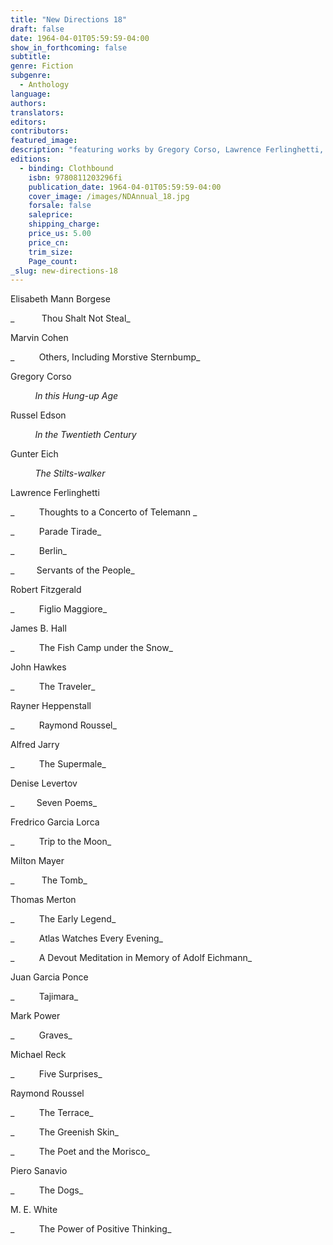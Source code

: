 ```yaml
---
title: "New Directions 18"
draft: false
date: 1964-04-01T05:59:59-04:00
show_in_forthcoming: false
subtitle:
genre: Fiction
subgenre:
  - Anthology
language:
authors:
translators:
editors:
contributors:
featured_image:
description: "featuring works by Gregory Corso, Lawrence Ferlinghetti, and Thomas Merton. "
editions:
  - binding: Clothbound
    isbn: 9780811203296fi
    publication_date: 1964-04-01T05:59:59-04:00
    cover_image: /images/NDAnnual_18.jpg
    forsale: false
    saleprice:
    shipping_charge:
    price_us: 5.00
    price_cn:
    trim_size:
    Page_count:
_slug: new-directions-18
---
```


Elisabeth Mann Borgese

_           Thou Shalt Not Steal_

Marvin Cohen

_          Others, Including Morstive Sternbump_

Gregory Corso

          _In this Hung-up Age_

Russel Edson

          _In the Twentieth Century_

Gunter Eich

          _The Stilts-walker_

Lawrence Ferlinghetti

_          Thoughts to a Concerto of Telemann _

_          Parade Tirade_

_          Berlin_

_         Servants of the People_

Robert Fitzgerald

_          Figlio Maggiore_

James B. Hall 

_          The Fish Camp under the Snow_

John Hawkes 

_          The Traveler_

Rayner Heppenstall

_          Raymond Roussel_

Alfred Jarry

_          The Supermale_

Denise Levertov

_         Seven Poems_

Fredrico Garcia Lorca

_          Trip to the Moon_

Milton Mayer

_           The Tomb_

Thomas Merton

_          The Early Legend_

_          Atlas Watches Every Evening_

_          A Devout Meditation in Memory of Adolf Eichmann_

Juan Garcia Ponce 

_          Tajimara_

Mark Power

_          Graves_

Michael Reck

_          Five Surprises_

Raymond Roussel

_          The Terrace_

_          The Greenish Skin_

_          The Poet and the Morisco_

Piero Sanavio

_          The Dogs_

M. E. White

_          The Power of Positive Thinking_

